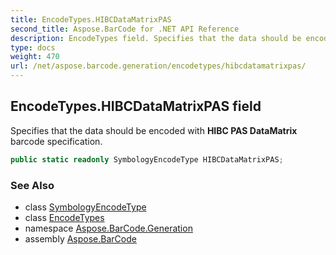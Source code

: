 ```yaml
---
title: EncodeTypes.HIBCDataMatrixPAS
second_title: Aspose.BarCode for .NET API Reference
description: EncodeTypes field. Specifies that the data should be encoded with HIBC PAS DataMatrix barcode specification
type: docs
weight: 470
url: /net/aspose.barcode.generation/encodetypes/hibcdatamatrixpas/
---
```

## EncodeTypes.HIBCDataMatrixPAS field

Specifies that the data should be encoded with **HIBC PAS DataMatrix** barcode specification.

```csharp
public static readonly SymbologyEncodeType HIBCDataMatrixPAS;
```

### See Also

* class [SymbologyEncodeType](../../symbologyencodetype/)
* class [EncodeTypes](../)
* namespace [Aspose.BarCode.Generation](../../../aspose.barcode.generation/)
* assembly [Aspose.BarCode](../../../)


